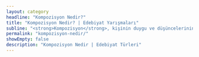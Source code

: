 ```yaml
---
layout: category
headline: "Kompozisyon Nedir?"
title: "Kompozisyon Nedir? | Edebiyat Yarışmaları"
subline: "<strong>Kompozisyon</strong>, kişinin duygu ve düşüncelerinin belli bir düzen içerisinde sözlü veya yazılı olarak aktarılmasıdır. Düşüncelerin gözlemlerle pekişmesidir. Farklı farklı parçaların özgün bir şekilde aktarılmasıdır. Sözlü ve Yazılı Kompozisyon olarak da ikiye ayrılır."
permalink: "kompozisyon-nedir/"
showEmpty: false
description: "Kompozisyon Nedir | Edebiyat Türleri"
---
```



